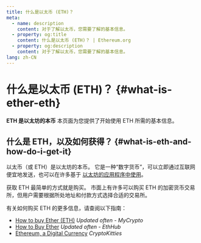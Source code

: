 ```yaml
---
title: 什么是以太币 (ETH)？
meta:
  - name: description
    content: 对于了解以太币，您需要了解的基本信息。
  - property: og:title
    content: 什么是以太币 (ETH)？ | Ethereum.org
  - property: og:description
    content: 对于了解以太币，您需要了解的基本信息。
lang: zh-CN
---
```


# 什么是以太币 (ETH)？ {#what-is-ether-eth}

<div class="featured">

**ETH 是以太坊的本币** 本页面为您提供了开始使用 ETH 所需的基本信息。

</div>

## 什么是 ETH，以及如何获得？ {#what-is-eth-and-how-do-i-get-it}

以太币（或 ETH）是以太坊的本币。 它是一种“数字货币”，可以立即通过互联网便宜地发送，也可以在许多基于 [以太坊的应用程序中使用](/dapps/)。

获取 ETH 最简单的方式就是购买。 市面上有许多可以购买 ETH 的加密货币交易所，但用户需要根据所处地址和付款方式选择合适的交易所。

有关如何购买 ETH 的更多信息，请查阅以下指南：

- [How to buy Ether (ETH)](https://support.mycrypto.com/how-to/getting-started/how-to-buy-ether-with-usd) _Updated often - MyCrypto_
- [How to Buy Ether](https://docs.ethhub.io/using-ethereum/how-to-buy-ether/) _Updated often - EthHub_
- [Ethereum, a Digital Currency](https://www.cryptokitties.co/faq#ethereum-a-digital-currency) _CryptoKitties_
